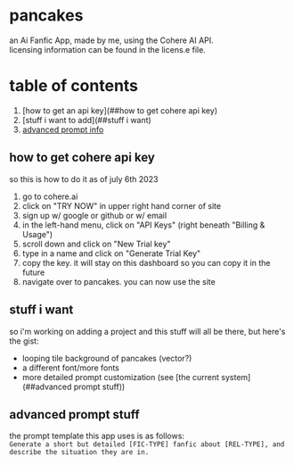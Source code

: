 # pancakes
an Ai Fanfic App, made by me, using the Cohere AI API. <br>
licensing information can be found in the licens.e file.

# table of contents
1. [how to get an api key](##how to get cohere api key)
2. [stuff i want to add](##stuff i want)
3. [advanced prompt info](#advanced-prompt-stuff)

## how to get cohere api key
so this is how to do it as of july 6th 2023
1) go to cohere.ai
2) click on "TRY NOW" in upper right hand corner of site
3) sign up w/ google or github or w/ email
4) in the left-hand menu, click on "API Keys" (right beneath "Billing & Usage")
5) scroll down and click on "New Trial key"
6) type in a name and click on "Generate Trial Key"
7) copy the key. it will stay on this dashboard so you can copy it in the future
8) navigate over to pancakes. you can now use the site

## stuff i want
so i'm working on adding a project and this stuff will all be there, but here's the gist:
- looping tile background of pancakes (vector?)
- a different font/more fonts
- more detailed prompt customization (see [the current system](##advanced prompt stuff))

## advanced prompt stuff
the prompt template this app uses is as follows: <br>
`Generate a short but detailed [FIC-TYPE] fanfic about [REL-TYPE], and describe the situation they are in.`